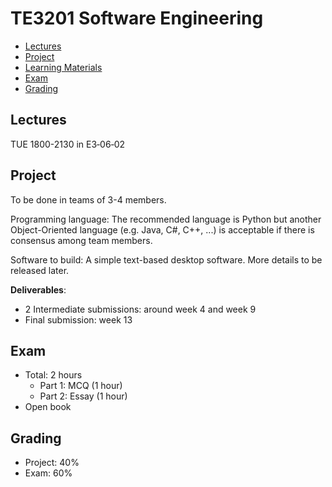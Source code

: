 <link rel="stylesheet" href="{{baseUrl}}/css/main.css">

<include src="../common/header.md" />

<div class="website-content">

# TE3201 Software Engineering

* [Lectures](#lectures)
* [Project](#project)
* [Learning Materials](#learning-materials)
* [Exam](#exam)
* [Grading](#grading)

## Lectures 

TUE 1800-2130 in E3‐06‐02

<include src="learningMaterials.md" />

## Project

To be done in teams of 3-4 members.

Programming language: The recommended language is Python but another Object-Oriented language (e.g. Java, C#, C++, ...) is acceptable if there is consensus among team members.

Software to build: A simple text-based desktop software. More details to be released later.

**Deliverables**:
* 2 Intermediate submissions: around week 4 and week 9
* Final submission: week 13

## Exam

* Total: 2 hours
  * Part 1: MCQ (1 hour)
  * Part 2: Essay (1 hour)
* Open book

## Grading
 
* Project: 40%
* Exam: 60%

</div>

